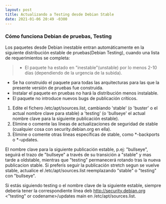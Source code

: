 ```yaml
---
layout: post
title: Actualizando a Testing desde Debian Stable
date: 2021-01-06 20:49 -0300
---
```


### Cómo funciona Debian de pruebas, Testing

Los paquetes desde Debian inestable entran automáticamente en la siguiente distribución estable de pruebas(Debian Testing), cuando una lista de requerimientos se completa: 

> * El paquete ha estado en "inestable"(unstable) por lo menos 2-10 días (dependiendo de la urgencia de la subida).
* Se ha construido el paquete para todas las arquitecturas para las que la presente versión de pruebas fue construida.
* Instalar el paquete en pruebas no hará la distribución menos instalable.
* El paquete no introduce nuevos bugs de publicación críticos. 

1. Edite el fichero /etc/apt/sources.list, cambiando 'stable' (o 'buster' o el actual nombre clave para stable) a 'testing' (o 'bullseye' el actual nombre clave para la siguiente publicación estable).
2. Elimine o comente las líneas de actualizaciones de seguridad de stable (cualquier cosa con security.debian.org en ella).
3. Elimine o comente otras líneas específicas de stable, como *-backports o *-updates. 

El nombre clave para la siguiente publicación estable, p.ej: "bullseye", seguirá el trazo de "bullseye" a través de su transición a "stable" y mas tarde a oldstable, mientras que "testing" permanecerá rotando tras la nueva publicacion stable. Si preferís seguir la publicación stretch segun se vuelve stable, actualice el /etc/apt/sources.list reemplazando "stable" o "testing" con "bullseye". 

Si estás siguiendo testing o el nombre clave de la siguiente estable, siempre debería tener la correspondiente línea deb http://security.debian.org <"testing" or codename>/updates main en /etc/apt/sources.list.
